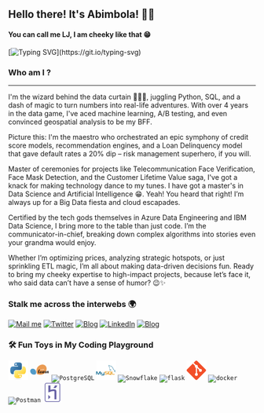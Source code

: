 ## Hello there! It's Abimbola! 👋🏾

#### You can call me LJ, I am cheeky like that 😁

[![Typing SVG](https://readme-typing-svg.herokuapp.com?font=arial&color=3384B4&lines=++Welcome+To+My+Cozy+Corner+😁...;🌨️❄️+I+am+excited+to+have+you+here+😁+...;)](https://git.io/typing-svg)

### Who am I ?
-----
I'm the wizard behind the data curtain 👩🏾‍💻, juggling Python, SQL, and a dash of magic to turn numbers into real-life adventures. With over 4 years in the data game, I've aced machine learning, A/B testing, and even convinced geospatial analysis to be my BFF.

Picture this: I'm the maestro who orchestrated an epic symphony of credit score models, recommendation engines, and a Loan Delinquency model that gave default rates a 20% dip – risk management superhero, if you will.

Master of ceremonies for projects like Telecommunication Face Verification, Face Mask Detection, and the Customer Lifetime Value saga, I've got a knack for making technology dance to my tunes. I have got a master's in Data Science and Artificial Intelligence 😁. Yeah! You heard that right! I’m always up for a Big Data fiesta and cloud escapades.

Certified by the tech gods themselves in Azure Data Engineering and IBM Data Science, I bring more to the table than just code. I’m the communicator-in-chief, breaking down complex algorithms into stories even your grandma would enjoy.

Whether I’m optimizing prices, analyzing strategic hotspots, or just sprinkling ETL magic, I’m all about making data-driven decisions fun. Ready to bring my cheeky expertise to high-impact projects, because let’s face it, who said data can’t have a sense of humor? 😉✨

### Stalk me across the interwebs 🌍 
[![Mail me](https://img.shields.io/badge/abimbolamuritala65@gmail.com-c0392b?style=flat&logo=gmail&logoColor=white)](abimbolamuritala65@gmail.com)
[![Twitter](https://img.shields.io/badge/@bimbomuri-00ACEE?style=flat&logo=twitter&logoColor=white)](https://twitter.com/bimbomuri)
[![Blog](https://img.shields.io/badge/Medium-black?style=flat&logo=Medium&logoColor=white)](https://bimbomuri.medium.com/)
[![LinkedIn](https://img.shields.io/badge/LinkedIn-0077B5?style=flat&logo=linkedin&logoColor=white)](https://www.linkedin.com/in/abimbola-muritala-abb6b3149/)
[![Blog](https://img.shields.io/badge/Portfolio-black?style=flat&logo=Web&logoColor=white)](https://github.com/bimbomuri)


### 🛠 Fun Toys in My Coding Playground
<code><img height="40" src="https://raw.githubusercontent.com/devicons/devicon/master/icons/python/python-original.svg" title="python"></code>
<code><img height="40" src="https://raw.githubusercontent.com/github/explore/80688e429a7d4ef2fca1e82350fe8e3517d3494d/topics/scikit-learn/scikit-learn.png" title="sklearn"></code>
<code><img height="40" src="https://www.vectorlogo.zone/logos/postgresql/postgresql-icon.svg" title="PostgreSQL"></code>
<code><img height="40" src="https://raw.githubusercontent.com/devicons/devicon/master/icons/mysql/mysql-original-wordmark.svg" title="mysql"></code>
<code><img height="40" src="https://www.vectorlogo.zone/logos/snowflake/snowflake-icon.svg" title="Snowflake"></code>
<code><img height="40" src="https://www.vectorlogo.zone/logos/pocoo_flask/pocoo_flask-icon.svg" title="flask"></code>
<code><img height="40" src="https://raw.githubusercontent.com/devicons/devicon/master/icons/git/git-original.svg" title="git"></code>
<code><img height="40" src="https://www.vectorlogo.zone/logos/docker/docker-icon.svg" title="docker"></code>
<code><img height="40" src="https://www.vectorlogo.zone/logos/getpostman/getpostman-icon.svg" title="Postman"></code>
<code><img height="40" src="https://raw.githubusercontent.com/devicons/devicon/master/icons/heroku/heroku-original.svg" title="heroku"></code>